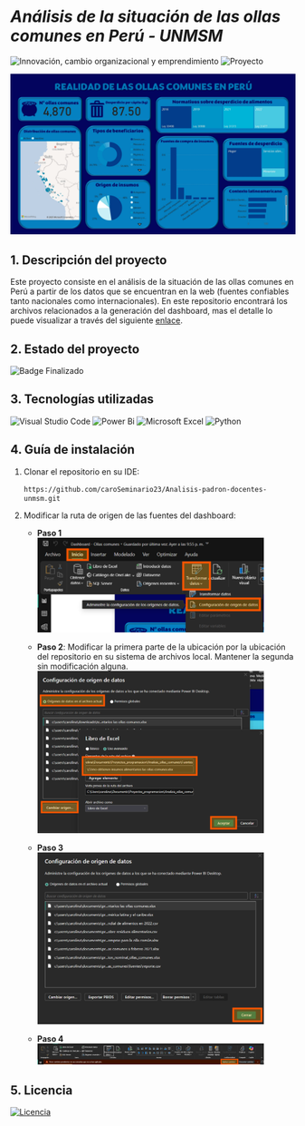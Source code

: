 # *Análisis de la situación de las ollas comunes en Perú - UNMSM*
![Innovación, cambio organizacional y emprendimiento](https://img.shields.io/badge/Innovación,%20cambio%20organizacional%20y%20emprendimiento-38BCAC)
![Proyecto](https://img.shields.io/badge/Proyecto-50BC38)

![Dashboard final](Dashboard/Dashboard%20-%20Ollas%20comunes.jpg)

## 1. Descripción del proyecto
Este proyecto consiste en el análisis de la situación de las ollas comunes en Perú a partir de los datos que se encuentran en la web (fuentes confiables tanto nacionales como internacionales). En este repositorio encontrará los archivos relacionados a la generación del  dashboard, mas el detalle lo puede visualizar a través del siguiente [enlace](https://www.notion.so/2-Descripci-n-de-la-problem-tica-1d8d0fe6d6cb809eb832d9ce1286197b?pvs=4).

## 2. Estado del proyecto
![Badge Finalizado](https://img.shields.io/badge/STATUS-FINALIZADO-green)

## 3. Tecnologías utilizadas
![Visual Studio Code](https://img.shields.io/badge/Visual%20Studio%20Code-0078d7.svg?style=for-the-badge&logo=visual-studio-code&logoColor=white)
![Power Bi](https://img.shields.io/badge/power_bi-F2C811?style=for-the-badge&logo=powerbi&logoColor=black)
![Microsoft Excel](https://img.shields.io/badge/Microsoft_Excel-217346?style=for-the-badge&logo=microsoft-excel&logoColor=white)
![Python](https://img.shields.io/badge/python-3670A0?style=for-the-badge&logo=python&logoColor=ffdd54)

## 4. Guía de instalación
1. Clonar el repositorio en su IDE:
    ```
    https://github.com/caroSeminario23/Analisis-padron-docentes-unmsm.git
    ```

2. Modificar la ruta de origen de las fuentes del dashboard:
    - **Paso 1**  
        <img src="images/Instruccion_1.png" alt="Paso 1" width="400">

    - **Paso 2**: Modificar la primera parte de la ubicación por la ubicación del repositorio en su sistema de archivos local. Mantener la segunda sin modificación alguna.  
        <img src="images/Instruccion_2.png" alt="Paso 2" width="400">

    - **Paso 3**  
        <img src="images/Instruccion_3.png" alt="Paso 3" width="400">

    - **Paso 4**  
        <img src="images/Instruccion_4.png" alt="Paso 4" width="400">

## 5. Licencia
[![Licencia](https://img.shields.io/github/license/Ileriayo/markdown-badges?style=for-the-badge)](./LICENSE)